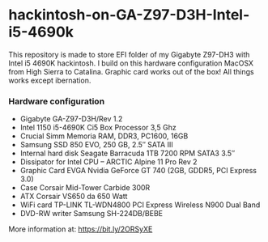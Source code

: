 # hackintosh-on-GA-Z97-D3H-Intel-i5-4690k

This repository is made to store EFI folder of my Gigabyte Z97-DH3 with Intel i5 4690K hackintosh.
I build on this hardware configuration MacOSX from High Sierra to Catalina.
Graphic card works out of the box!
All things works except ibernation.

### Hardware configuration
- Gigabyte GA-Z97-D3H/Rev 1.2
- Intel 1150 i5-4690K Ci5 Box Processor 3,5 Ghz
- Crucial Simm Memoria RAM, DDR3, PC1600, 16GB
- Samsung SSD 850 EVO, 250 GB, 2.5″ SATA III
- Internal hard disk Seagate Barracuda 1TB 7200 RPM SATA3 3.5″
- Dissipator for Intel CPU – ARCTIC Alpine 11 Pro Rev 2
- Graphic Card EVGA Nvidia GeForce GT 740 (2GB, GDDR5, PCI Express 3.0)
- Case Corsair Mid-Tower Carbide 300R
- ATX Corsair VS650 da 650 Watt
- WiFi card TP-LINK TL-WDN4800 PCI Express Wireless N900 Dual Band
- DVD-RW writer Samsung SH-224DB/BEBE

More information at: https://bit.ly/2ORSyXE
